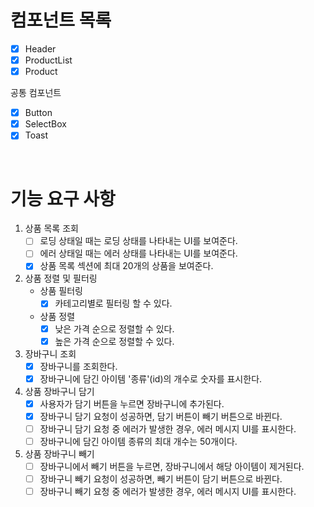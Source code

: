 # 컴포넌트 목록

- [x] Header
- [x] ProductList
- [x] Product

공통 컴포넌트

- [x] Button
- [x] SelectBox
- [x] Toast

<br/>

# 기능 요구 사항

1. 상품 목록 조회
   - [ ] 로딩 상태일 때는 로딩 상태를 나타내는 UI를 보여준다.
   - [ ] 에러 상태일 때는 에러 상태를 나타내는 UI를 보여준다.
   - [x] 상품 목록 섹션에 최대 20개의 상품을 보여준다.
2. 상품 정렬 및 필터링
   - 상품 필터링
     - [x] 카테고리별로 필터링 할 수 있다.
   - 상품 정렬
     - [x] 낮은 가격 순으로 정렬할 수 있다.
     - [x] 높은 가격 순으로 정렬할 수 있다.
3. 장바구니 조회
   - [x] 장바구니를 조회한다.
   - [x] 장바구니에 담긴 아이템 '종류'(id)의 개수로 숫자를 표시한다.
4. 상품 장바구니 담기
   - [x] 사용자가 담기 버튼을 누르면 장바구니에 추가된다.
   - [x] 장바구니 담기 요청이 성공하면, 담기 버튼이 빼기 버튼으로 바뀐다.
   - [ ] 장바구니 담기 요청 중 에러가 발생한 경우, 에러 메시지 UI를 표시한다.
   - [ ] 장바구니에 담긴 아이템 종류의 최대 개수는 50개이다.
5. 상품 장바구니 빼기
   - [ ] 장바구니에서 빼기 버튼을 누르면, 장바구니에서 해당 아이템이 제거된다.
   - [ ] 장바구니 빼기 요청이 성공하면, 빼기 버튼이 담기 버튼으로 바뀐다.
   - [ ] 장바구니 빼기 요청 중 에러가 발생한 경우, 에러 메시지 UI를 표시한다.
